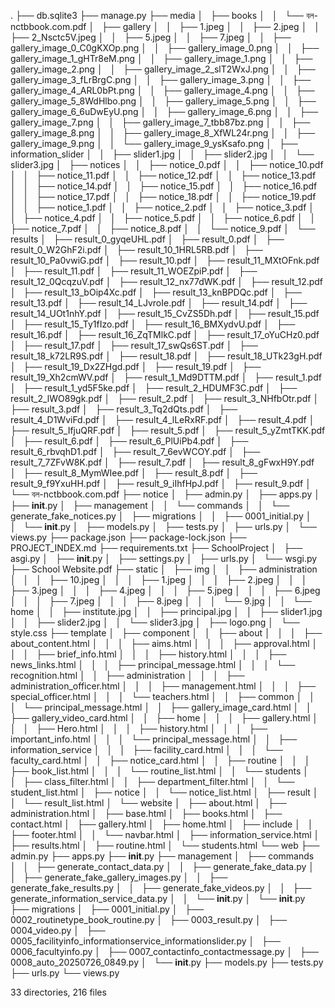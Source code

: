 .
├── db.sqlite3
├── manage.py
├── media
│   ├── books
│   │   └── বল-nctbbook.com.pdf
│   ├── gallery
│   │   ├── 1.jpeg
│   │   ├── 2.jpeg
│   │   ├── 2_Nsctc5V.jpeg
│   │   ├── 5.jpeg
│   │   ├── 7.jpeg
│   │   ├── gallery_image_0_C0gKXOp.png
│   │   ├── gallery_image_0.png
│   │   ├── gallery_image_1_gHTr8eM.png
│   │   ├── gallery_image_1.png
│   │   ├── gallery_image_2.png
│   │   ├── gallery_image_2_slT2WxJ.png
│   │   ├── gallery_image_3_fLrBrgC.png
│   │   ├── gallery_image_3.png
│   │   ├── gallery_image_4_ARL0bPt.png
│   │   ├── gallery_image_4.png
│   │   ├── gallery_image_5_8WdHlbo.png
│   │   ├── gallery_image_5.png
│   │   ├── gallery_image_6_6uDwEyU.png
│   │   ├── gallery_image_6.png
│   │   ├── gallery_image_7.png
│   │   ├── gallery_image_7_tbb87bz.png
│   │   ├── gallery_image_8.png
│   │   ├── gallery_image_8_XfWL24r.png
│   │   ├── gallery_image_9.png
│   │   └── gallery_image_9_ysKsafo.png
│   ├── information_slider
│   │   ├── slider1.jpg
│   │   ├── slider2.jpg
│   │   └── slider3.jpg
│   ├── notices
│   │   ├── notice_0.pdf
│   │   ├── notice_10.pdf
│   │   ├── notice_11.pdf
│   │   ├── notice_12.pdf
│   │   ├── notice_13.pdf
│   │   ├── notice_14.pdf
│   │   ├── notice_15.pdf
│   │   ├── notice_16.pdf
│   │   ├── notice_17.pdf
│   │   ├── notice_18.pdf
│   │   ├── notice_19.pdf
│   │   ├── notice_1.pdf
│   │   ├── notice_2.pdf
│   │   ├── notice_3.pdf
│   │   ├── notice_4.pdf
│   │   ├── notice_5.pdf
│   │   ├── notice_6.pdf
│   │   ├── notice_7.pdf
│   │   ├── notice_8.pdf
│   │   └── notice_9.pdf
│   └── results
│       ├── result_0_gyqeUHL.pdf
│       ├── result_0.pdf
│       ├── result_0_W2GhF2i.pdf
│       ├── result_10_1HRL5RB.pdf
│       ├── result_10_Pa0vwiG.pdf
│       ├── result_10.pdf
│       ├── result_11_MXtOFnk.pdf
│       ├── result_11.pdf
│       ├── result_11_WOEZpiP.pdf
│       ├── result_12_0QcqzuV.pdf
│       ├── result_12_nx77dWK.pdf
│       ├── result_12.pdf
│       ├── result_13_bOip4Xc.pdf
│       ├── result_13_knBPDQc.pdf
│       ├── result_13.pdf
│       ├── result_14_LJvroIe.pdf
│       ├── result_14.pdf
│       ├── result_14_UOt1nhY.pdf
│       ├── result_15_CvZS5Dh.pdf
│       ├── result_15.pdf
│       ├── result_15_Ty1fIzo.pdf
│       ├── result_16_BMXydvU.pdf
│       ├── result_16.pdf
│       ├── result_16_ZqTMlkC.pdf
│       ├── result_17_oYuCHz0.pdf
│       ├── result_17.pdf
│       ├── result_17_swQs6ST.pdf
│       ├── result_18_k72LR9S.pdf
│       ├── result_18.pdf
│       ├── result_18_UTk23gH.pdf
│       ├── result_19_Dx2ZHgd.pdf
│       ├── result_19.pdf
│       ├── result_19_Xh2cmWV.pdf
│       ├── result_1_Md9DTTM.pdf
│       ├── result_1.pdf
│       ├── result_1_yd5F5ke.pdf
│       ├── result_2_HDUMF3C.pdf
│       ├── result_2_lWO89gk.pdf
│       ├── result_2.pdf
│       ├── result_3_NHfbOtr.pdf
│       ├── result_3.pdf
│       ├── result_3_Tq2dQts.pdf
│       ├── result_4_D1WviFd.pdf
│       ├── result_4_lLeRxRF.pdf
│       ├── result_4.pdf
│       ├── result_5_IfjuQRF.pdf
│       ├── result_5.pdf
│       ├── result_5_yZmtTKK.pdf
│       ├── result_6.pdf
│       ├── result_6_PlUiPb4.pdf
│       ├── result_6_rbvqhD1.pdf
│       ├── result_7_6evWCOY.pdf
│       ├── result_7_7ZFvW8K.pdf
│       ├── result_7.pdf
│       ├── result_8_gFwxH9Y.pdf
│       ├── result_8_MymWIee.pdf
│       ├── result_8.pdf
│       ├── result_9_f9YxuHH.pdf
│       ├── result_9_iIhfHpJ.pdf
│       ├── result_9.pdf
│       └── বল-nctbbook.com.pdf
├── notice
│   ├── admin.py
│   ├── apps.py
│   ├── __init__.py
│   ├── management
│   │   └── commands
│   │       └── generate_fake_notices.py
│   ├── migrations
│   │   ├── 0001_initial.py
│   │   └── __init__.py
│   ├── models.py
│   ├── tests.py
│   ├── urls.py
│   └── views.py
├── package.json
├── package-lock.json
├── PROJECT_INDEX.md
├── requirements.txt
├── SchoolProject
│   ├── asgi.py
│   ├── __init__.py
│   ├── settings.py
│   ├── urls.py
│   └── wsgi.py
├── School Website.pdf
├── static
│   ├── img
│   │   ├── administration
│   │   │   ├── 10.jpeg
│   │   │   ├── 1.jpeg
│   │   │   ├── 2.jpeg
│   │   │   ├── 3.jpeg
│   │   │   ├── 4.jpeg
│   │   │   ├── 5.jpeg
│   │   │   ├── 6.jpeg
│   │   │   ├── 7.jpeg
│   │   │   ├── 8.jpeg
│   │   │   └── 9.jpg
│   │   └── home
│   │       ├── institute.jpg
│   │       ├── principal.jpg
│   │       ├── slider1.jpg
│   │       ├── slider2.jpg
│   │       └── slider3.jpg
│   ├── logo.png
│   └── style.css
├── template
│   ├── component
│   │   ├── about
│   │   │   ├── about_content.html
│   │   │   ├── aims.html
│   │   │   ├── approval.html
│   │   │   ├── brief_info.html
│   │   │   ├── history.html
│   │   │   ├── news_links.html
│   │   │   ├── principal_message.html
│   │   │   └── recognition.html
│   │   ├── administration
│   │   │   ├── administration_officer.html
│   │   │   ├── management.html
│   │   │   ├── special_officer.html
│   │   │   └── teachers.html
│   │   ├── common
│   │   │   └── principal_message.html
│   │   ├── gallery_image_card.html
│   │   ├── gallery_video_card.html
│   │   ├── home
│   │   │   ├── gallery.html
│   │   │   ├── Hero.html
│   │   │   ├── history.html
│   │   │   ├── important_info.html
│   │   │   └── principal_message.html
│   │   ├── information_service
│   │   │   ├── facility_card.html
│   │   │   └── faculty_card.html
│   │   ├── notice_card.html
│   │   ├── routine
│   │   │   ├── book_list.html
│   │   │   └── routine_list.html
│   │   └── students
│   │       ├── class_filter.html
│   │       ├── department_filter.html
│   │       └── student_list.html
│   ├── notice
│   │   └── notice_list.html
│   ├── result
│   │   └── result_list.html
│   └── website
│       ├── about.html
│       ├── administration.html
│       ├── base.html
│       ├── books.html
│       ├── contact.html
│       ├── gallery.html
│       ├── home.html
│       ├── include
│       │   ├── footer.html
│       │   └── navbar.html
│       ├── information_service.html
│       ├── results.html
│       ├── routine.html
│       └── students.html
└── web
    ├── admin.py
    ├── apps.py
    ├── __init__.py
    ├── management
    │   ├── commands
    │   │   ├── generate_contact_data.py
    │   │   ├── generate_fake_data.py
    │   │   ├── generate_fake_gallery_images.py
    │   │   ├── generate_fake_results.py
    │   │   ├── generate_fake_videos.py
    │   │   ├── generate_information_service_data.py
    │   │   └── __init__.py
    │   └── __init__.py
    ├── migrations
    │   ├── 0001_initial.py
    │   ├── 0002_routinetype_book_routine.py
    │   ├── 0003_result.py
    │   ├── 0004_video.py
    │   ├── 0005_facilityinfo_informationservice_informationslider.py
    │   ├── 0006_facultyinfo.py
    │   ├── 0007_contactinfo_contactmessage.py
    │   ├── 0008_auto_20250726_0849.py
    │   └── __init__.py
    ├── models.py
    ├── tests.py
    ├── urls.py
    └── views.py

33 directories, 216 files
